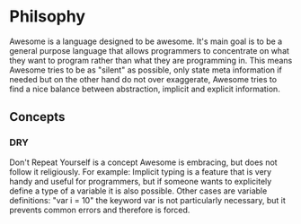 # Philsophy
Awesome is a language designed to be awesome. It's main goal is to be a general purpose language that allows programmers to concentrate on what they want to program rather than what they are programming in.
This means Awesome tries to be as "silent" as possible, only state meta information if needed but on the other hand do not over exaggerate, Awesome tries to find a nice balance between abstraction, implicit and explicit information.

## Concepts
### DRY
Don't Repeat Yourself is a concept Awesome is embracing, but does not follow it religiously. For example: Implicit typing is a feature that is very handy and useful for programmers, but if someone wants to explicitely define a type of a variable it is also possible. Other cases are variable definitions: "var i = 10" the keyword var is not particularly necessary, but it prevents common errors and therefore is forced.


